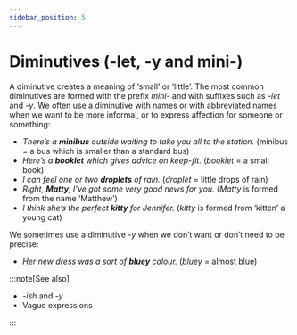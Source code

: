 ```yaml
---
sidebar_position: 5
---
```


# Diminutives (-let, -y and mini-)

A diminutive creates a meaning of ‘small’ or ‘little’. The most common diminutives are formed with the prefix *mini*\- and with suffixes such as *\-let* and *\-y*. We often use a diminutive with names or with abbreviated names when we want to be more informal, or to express affection for someone or something:

- *There’s a **minibus** outside waiting to take you all to the station.* (minibus = a bus which is smaller than a standard bus)
- *Here’s a **booklet** which gives advice on keep-fit.* (*booklet* = a small book)
- *I can feel one or two **droplets** of rain.* (*droplet* = little drops of rain)
- *Right, **Matty**, I’ve got some very good news for you.* (*Matty* is formed from the name ‘Matthew’)
- *I think she’s the perfect **kitty** for Jennifer.* (*kitty* is formed from ‘kitten’ a young cat)

We sometimes use a diminutive -*y* when we don’t want or don’t need to be precise:

- *Her new dress was a sort of **bluey** colour.* (*bluey* = almost blue)

:::note[See also]

- *\-ish* and *\-y*
- Vague expressions

:::
